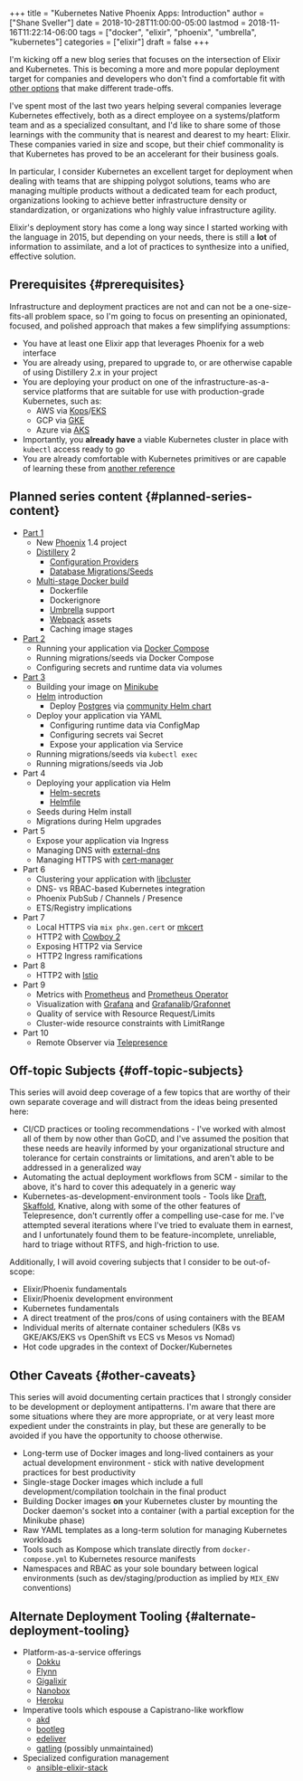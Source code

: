+++
title = "Kubernetes Native Phoenix Apps: Introduction"
author = ["Shane Sveller"]
date = 2018-10-28T11:00:00-05:00
lastmod = 2018-11-16T11:22:14-06:00
tags = ["docker", "elixir", "phoenix", "umbrella", "kubernetes"]
categories = ["elixir"]
draft = false
+++

I'm kicking off a new blog series that focuses on the intersection of Elixir
and Kubernetes. This is becoming a more and more popular deployment target
for companies and developers who don't find a comfortable fit with [other
options](#alternate-deployment-tooling) that make different trade-offs.

<!--more-->

I've spent most of the last two years helping several companies leverage
Kubernetes effectively, both as a direct employee on a systems/platform team
and as a specialized consultant, and I'd like to share some of those
learnings with the community that is nearest and dearest to my heart:
Elixir. These companies varied in size and scope, but their chief
commonality is that Kubernetes has proved to be an accelerant for their
business goals.

In particular, I consider Kubernetes an excellent target for deployment when
dealing with teams that are shipping polygot solutions, teams who are
managing multiple products without a dedicated team for each product,
organizations looking to achieve better infrastructure density or
standardization, or organizations who highly value infrastructure agility.

Elixir's deployment story has come a long way since I started working with
the language in 2015, but depending on your needs, there is still a **lot** of
information to assimilate, and a lot of practices to synthesize into a
unified, effective solution.


## Prerequisites {#prerequisites}

Infrastructure and deployment practices are not and can not be a
one-size-fits-all problem space, so I'm going to focus on presenting an
opinionated, focused, and polished approach that makes a few simplifying
assumptions:

-   You have at least one Elixir app that leverages Phoenix for a web
    interface
-   You are already using, prepared to upgrade to, or are otherwise capable of
    using Distillery 2.x in your project
-   You are deploying your product on one of the infrastructure-as-a-service
    platforms that are suitable for use with production-grade Kubernetes,
    such as:
    -   AWS via [Kops](https://github.com/kubernetes/kops)/[EKS](https://aws.amazon.com/eks/)
    -   GCP via [GKE](https://cloud.google.com/kubernetes-engine/)
    -   Azure via [AKS](https://docs.microsoft.com/en-us/azure/aks/)
-   Importantly, you **already have** a viable Kubernetes cluster in place with
    `kubectl` access ready to go
-   You are already comfortable with Kubernetes primitives or are capable of
    learning these from [another reference](https://kubernetes.io/docs/)


## Planned series content {#planned-series-content}

-   [Part 1](/blog/2018/10/28/kubernetes-native-phoenix-apps-part-1/)
    -   New [Phoenix](https://phoenixframework.org/) 1.4 project
    -   [Distillery](https://github.com/bitwalker/distillery/) 2
        -   [Configuration Providers](https://hexdocs.pm/distillery/config/runtime.html#config-providers)
        -   [Database Migrations/Seeds](https://hexdocs.pm/distillery/guides/running%5Fmigrations.html)
    -   [Multi-stage Docker build](https://docs.docker.com/develop/develop-images/multistage-build/)
        -   Dockerfile
        -   Dockerignore
        -   [Umbrella](https://elixir-lang.org/getting-started/mix-otp/dependencies-and-umbrella-projects.html#umbrella-projects) support
        -   [Webpack](https://webpack.js.org/) assets
        -   Caching image stages
-   [Part 2](/blog/2018/11/13/kubernetes-native-phoenix-apps-part-2/)
    -   Running your application via [Docker Compose](https://docs.docker.com/compose/)
    -   Running migrations/seeds via Docker Compose
    -   Configuring secrets and runtime data via volumes
-   [Part 3](/blog/2018/11/16/kubernetes-native-phoenix-apps-part-3/)
    -   Building your image on [Minikube](https://github.com/kubernetes/minikube)
    -   [Helm](https://github.com/helm/helm) introduction
        -   Deploy [Postgres](https://www.postgresql.org/) via [community Helm chart](https://github.com/helm/charts/tree/master/stable/postgresql)
    -   Deploy your application via YAML
        -   Configuring runtime data via ConfigMap
        -   Configuring secrets vai Secret
        -   Expose your application via Service
    -   Running migrations/seeds via `kubectl exec`
    -   Running migrations/seeds via Job
-   Part 4
    -   Deploying your application via Helm
        -   [Helm-secrets](https://github.com/futuresimple/helm-secrets)
        -   [Helmfile](https://github.com/roboll/helmfile)
    -   Seeds during Helm install
    -   Migrations during Helm upgrades
-   Part 5
    -   Expose your application via Ingress
    -   Managing DNS with [external-dns](https://github.com/kubernetes-incubator/external-dns)
    -   Managing HTTPS with [cert-manager](https://github.com/jetstack/cert-manager/)
-   Part 6
    -   Clustering your application with [libcluster](https://github.com/bitwalker/libcluster)
    -   DNS- vs RBAC-based Kubernetes integration
    -   Phoenix PubSub / Channels / Presence
    -   ETS/Registry implications
-   Part 7
    -   Local HTTPS via `mix phx.gen.cert` or [mkcert](https://github.com/FiloSottile/mkcert)
    -   HTTP2 with [Cowboy 2](https://ninenines.eu/docs/en/cowboy/2.5/guide/)
    -   Exposing HTTP2 via Service
    -   HTTP2 Ingress ramifications
-   Part 8
    -   HTTP2 with [Istio](https://istio.io/)
-   Part 9
    -   Metrics with [Prometheus](https://prometheus.io/) and [Prometheus Operator](https://github.com/coreos/prometheus-operator)
    -   Visualization with [Grafana](https://grafana.com/) and [Grafanalib](https://github.com/weaveworks/grafanalib)/[Grafonnet](https://github.com/grafana/grafonnet-lib)
    -   Quality of service with Resource Request/Limits
    -   Cluster-wide resource constraints with LimitRange
-   Part 10
    -   Remote Observer via [Telepresence](https://www.telepresence.io/)


## Off-topic Subjects {#off-topic-subjects}

This series will avoid deep coverage of a few topics that are worthy
of their own separate coverage and will distract from the ideas being
presented here:

-   CI/CD practices or tooling recommendations - I've worked with almost all
    of them by now other than GoCD, and I've assumed the position that these
    needs are heavily informed by your organizational structure and tolerance
    for certain constraints or limitations, and aren't able to be addressed
    in a generalized way
-   Automating the actual deployment workflows from SCM - similar to the
    above, it's hard to cover this adequately in a generic way
-   Kubernetes-as-development-environment tools - Tools like [Draft](https://github.com/azure/draft), [Skaffold](https://github.com/GoogleContainerTools/skaffold/),
    Knative, along with some of the other features of Telepresence, don't
    currently offer a compelling use-case for me. I've attempted several
    iterations where I've tried to evaluate them in earnest, and I
    unfortunately found them to be feature-incomplete, unreliable, hard to
    triage without RTFS, and high-friction to use.

Additionally, I will avoid covering subjects that I consider to be
out-of-scope:

-   Elixir/Phoenix fundamentals
-   Elixir/Phoenix development environment
-   Kubernetes fundamentals
-   A direct treatment of the pros/cons of using containers with the BEAM
-   Individual merits of alternate container schedulers (K8s vs GKE/AKS/EKS
    vs OpenShift vs ECS vs Mesos vs Nomad)
-   Hot code upgrades in the context of Docker/Kubernetes


## Other Caveats {#other-caveats}

This series will avoid documenting certain practices that I strongly
consider to be development or deployment antipatterns. I'm aware that there
are some situations where they are more appropriate, or at very least more
expedient under the constraints in play, but these are generally to be
avoided if you have the opportunity to choose otherwise.

-   Long-term use of Docker images and long-lived containers as your actual
    development environment - stick with native development practices for
    best productivity
-   Single-stage Docker images which include a full development/compilation
    toolchain in the final product
-   Building Docker images **on** your Kubernetes cluster by mounting the
    Docker daemon's socket into a container (with a partial exception for the
    Minikube phase)
-   Raw YAML templates as a long-term solution for managing Kubernetes
    workloads
-   Tools such as Kompose which translate directly from `docker-compose.yml`
    to Kubernetes resource manifests
-   Namespaces and RBAC as your sole boundary between logical environments
    (such as dev/staging/production as implied by `MIX_ENV` conventions)


## Alternate Deployment Tooling {#alternate-deployment-tooling}

-   Platform-as-a-service offerings
    -   [Dokku](https://github.com/dokku/dokku)
    -   [Flynn](https://github.com/flynn/flynn)
    -   [Gigalixir](https://gigalixir.com/)
    -   [Nanobox](https://github.com/nanobox-io/nanobox)
    -   [Heroku](https://www.heroku.com/)
-   Imperative tools which espouse a Capistrano-like workflow
    -   [akd](https://github.com/annkissam/akd)
    -   [bootleg](https://github.com/labzero/bootleg)
    -   [edeliver](https://github.com/edeliver/edeliver)
    -   [gatling](https://github.com/hashrocket/gatling) (possibly unmaintained)
-   Specialized configuration management
    -   [ansible-elixir-stack](https://github.com/HashNuke/ansible-elixir-stack)

